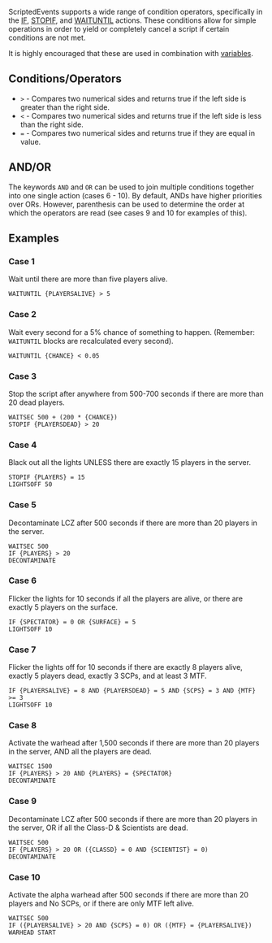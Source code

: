 ScriptedEvents supports a wide range of condition operators, specifically in the [IF](https://github.com/Thundermaker300/ScriptedEvents/wiki/IF), [STOPIF](https://github.com/Thundermaker300/ScriptedEvents/wiki/STOPIF), and [WAITUNTIL](https://github.com/Thundermaker300/ScriptedEvents/wiki/WAITUNTIL) actions. These conditions allow for simple operations in order to yield or completely cancel a script if certain conditions are not met.

It is highly encouraged that these are used in combination with [variables](https://github.com/Thundermaker300/ScriptedEvents/wiki/Variables).

## Conditions/Operators
* `>` - Compares two numerical sides and returns true if the left side is greater than the right side.
* `<` - Compares two numerical sides and returns true if the left side is less than the right side.
* `=` - Compares two numerical sides and returns true if they are equal in value.

## AND/OR
The keywords `AND` and `OR` can be used to join multiple conditions together into one single action (cases 6 - 10). By default, ANDs have higher priorities over ORs. However, parenthesis can be used to determine the order at which the operators are read (see cases 9 and 10 for examples of this).

## Examples
### Case 1
Wait until there are more than five players alive.
```
WAITUNTIL {PLAYERSALIVE} > 5
```

### Case 2
Wait every second for a 5% chance of something to happen. (Remember: `WAITUNTIL` blocks are recalculated every second).
```
WAITUNTIL {CHANCE} < 0.05
```

### Case 3
Stop the script after anywhere from 500-700 seconds if there are more than 20 dead players.
```
WAITSEC 500 + (200 * {CHANCE})
STOPIF {PLAYERSDEAD} > 20
```

### Case 4
Black out all the lights UNLESS there are exactly 15 players in the server.
```
STOPIF {PLAYERS} = 15
LIGHTSOFF 50
```

### Case 5
Decontaminate LCZ after 500 seconds if there are more than 20 players in the server.
```
WAITSEC 500
IF {PLAYERS} > 20
DECONTAMINATE
```

### Case 6
Flicker the lights for 10 seconds if all the players are alive, or there are exactly 5 players on the surface.
```
IF {SPECTATOR} = 0 OR {SURFACE} = 5
LIGHTSOFF 10
```

### Case 7
Flicker the lights off for 10 seconds if there are exactly 8 players alive, exactly 5 players dead, exactly 3 SCPs, and at least 3 MTF.
```
IF {PLAYERSALIVE} = 8 AND {PLAYERSDEAD} = 5 AND {SCPS} = 3 AND {MTF} >= 3
LIGHTSOFF 10
```

### Case 8
Activate the warhead after 1,500 seconds if there are more than 20 players in the server, AND all the players are dead.
```
WAITSEC 1500
IF {PLAYERS} > 20 AND {PLAYERS} = {SPECTATOR}
DECONTAMINATE
```

### Case 9
Decontaminate LCZ after 500 seconds if there are more than 20 players in the server, OR if all the Class-D & Scientists are dead.
```
WAITSEC 500
IF {PLAYERS} > 20 OR ({CLASSD} = 0 AND {SCIENTIST} = 0)
DECONTAMINATE
```

### Case 10
Activate the alpha warhead after 500 seconds if there are more than 20 players and No SCPs, or if there are only MTF left alive.
```
WAITSEC 500
IF ({PLAYERSALIVE} > 20 AND {SCPS} = 0) OR ({MTF} = {PLAYERSALIVE})
WARHEAD START
```